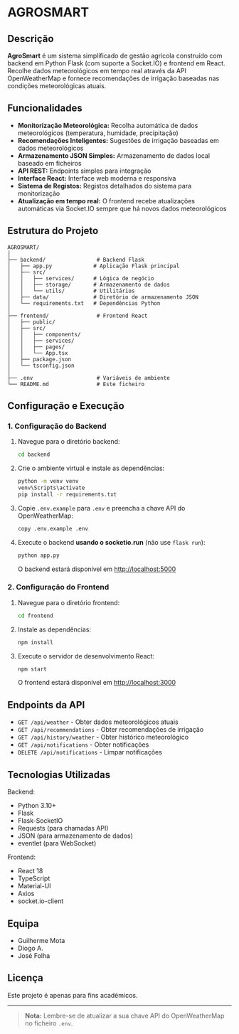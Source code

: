 # AGROSMART

## Descrição

**AgroSmart** é um sistema simplificado de gestão agrícola construído com backend em Python Flask (com suporte a Socket.IO) e frontend em React. Recolhe dados meteorológicos em tempo real através da API OpenWeatherMap e fornece recomendações de irrigação baseadas nas condições meteorológicas atuais.

## Funcionalidades

- **Monitorização Meteorológica:** Recolha automática de dados meteorológicos (temperatura, humidade, precipitação)
- **Recomendações Inteligentes:** Sugestões de irrigação baseadas em dados meteorológicos
- **Armazenamento JSON Simples:** Armazenamento de dados local baseado em ficheiros
- **API REST:** Endpoints simples para integração
- **Interface React:** Interface web moderna e responsiva
- **Sistema de Registos:** Registos detalhados do sistema para monitorização
- **Atualização em tempo real:** O frontend recebe atualizações automáticas via Socket.IO sempre que há novos dados meteorológicos

## Estrutura do Projeto

```
AGROSMART/
│
├── backend/                # Backend Flask
│   ├── app.py             # Aplicação Flask principal
│   ├── src/
│   │   ├── services/      # Lógica de negócio
│   │   ├── storage/       # Armazenamento de dados
│   │   └── utils/         # Utilitários
│   ├── data/              # Diretório de armazenamento JSON
│   └── requirements.txt   # Dependências Python
│
├── frontend/               # Frontend React
│   ├── public/
│   ├── src/
│   │   ├── components/
│   │   ├── services/
│   │   ├── pages/
│   │   └── App.tsx
│   ├── package.json
│   └── tsconfig.json
│
├── .env                    # Variáveis de ambiente
└── README.md               # Este ficheiro
```

## Configuração e Execução

### 1. Configuração do Backend

1. Navegue para o diretório backend:
    ```sh
    cd backend
    ```

2. Crie o ambiente virtual e instale as dependências:
    ```sh
    python -m venv venv
    venv\Scripts\activate
    pip install -r requirements.txt
    ```

3. Copie `.env.example` para `.env` e preencha a chave API do OpenWeatherMap:
    ```sh
    copy .env.example .env
    ```

4. Execute o backend **usando o socketio.run** (não use `flask run`):
    ```sh
    python app.py
    ```

    O backend estará disponível em [http://localhost:5000](http://localhost:5000)

### 2. Configuração do Frontend

1. Navegue para o diretório frontend:
    ```sh
    cd frontend
    ```

2. Instale as dependências:
    ```sh
    npm install
    ```

3. Execute o servidor de desenvolvimento React:
    ```sh
    npm start
    ```

    O frontend estará disponível em [http://localhost:3000](http://localhost:3000)

## Endpoints da API

- `GET /api/weather` - Obter dados meteorológicos atuais
- `GET /api/recommendations` - Obter recomendações de irrigação
- `GET /api/history/weather` - Obter histórico meteorológico
- `GET /api/notifications` - Obter notificações
- `DELETE /api/notifications` - Limpar notificações

## Tecnologias Utilizadas

Backend:
- Python 3.10+
- Flask
- Flask-SocketIO
- Requests (para chamadas API)
- JSON (para armazenamento de dados)
- eventlet (para WebSocket)

Frontend:
- React 18
- TypeScript
- Material-UI
- Axios
- socket.io-client

## Equipa

- Guilherme Mota
- Diogo A.
- José Folha

## Licença

Este projeto é apenas para fins académicos.

---

> **Nota:** Lembre-se de atualizar a sua chave API do OpenWeatherMap no ficheiro `.env`.